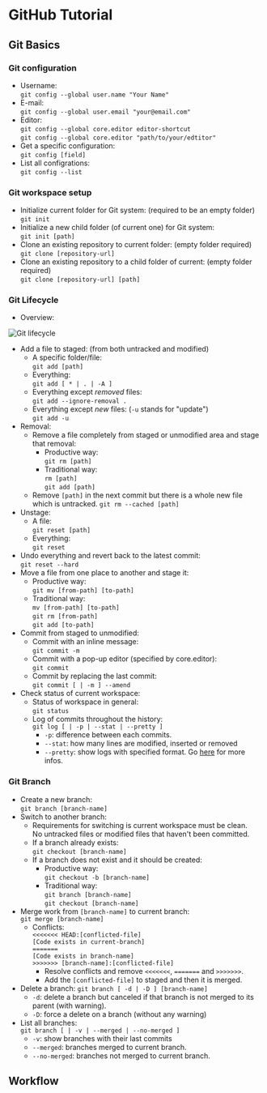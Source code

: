 # GitHub Tutorial

## Git Basics

###  Git configuration
* Username:  
  ```git config --global user.name "Your Name"```
* E-mail:  
  ```git config --global user.email "your@email.com"```
* Editor:  
  ```git config --global core.editor editor-shortcut```  
  ```git config --global core.editor "path/to/your/edtitor"```
* Get a specific configuration:  
  ```git config [field]```
* List all configrations:  
  ```git config --list```

### Git workspace setup
* Initialize current folder for Git system: (required to be an empty folder)  
  ```git init```
* Initialize a new child folder (of current one) for Git system:  
  ```git init [path]```
* Clone an existing repository to current folder: (empty folder required)  
  ```git clone [repository-url]```
* Clone an existing repository to a child folder of current: (empty folder required)  
  ```git clone [repository-url] [path]```

### Git Lifecycle
* Overview:

![Git lifecycle](https://git-scm.com/book/en/v2/book/02-git-basics/images/lifecycle.png)

* Add a file to staged: (from both untracked and modified)
  * A specific folder/file:  
    ```git add [path]```
  * Everything:  
    ```git add [ * | . | -A ]```
  * Everything except _removed_ files:  
    ```git add --ignore-removal .```
  * Everything except _new_ files: (```-u``` stands for "update")  
    ```git add -u```
* Removal:  
  * Remove a file completely from staged or unmodified area and stage that removal:  
    * Productive way:  
      ```git rm [path]```
    * Traditional way:  
    ```rm [path]```  
    ```git add [path]```
  * Remove ```[path]``` in the next commit but there is a whole new file which is untracked.
    ```git rm --cached [path]```
* Unstage:
  * A file:  
    ```git reset [path]```
  * Everything:  
    ```git reset```
* Undo everything and revert back to the latest commit:  
  ```git reset --hard```
* Move a file from one place to another and stage it:
  * Productive way:  
  ```git mv [from-path] [to-path]```
  * Traditional way:  
    ```mv [from-path] [to-path]```  
    ```git rm [from-path]```  
    ```git add [to-path]```
* Commit from staged to unmodified:
  * Commit with an inline message:  
    ```git commit -m```
  * Commit with a pop-up editor (specified by core.editor):  
    ```git commit```
  * Commit by replacing the last commit:  
    ```git commit [ | -m ] --amend```
* Check status of current workspace:
  * Status of workspace in general:  
    ```git status```
  * Log of commits throughout the history:  
    ```git log [ | -p | --stat | --pretty ]```
    * ```-p```: difference between each commits.
    * ```--stat```: how many lines are modified, inserted or removed
    * ```--pretty```: show logs with specified format. Go [here](https://git-scm.com/docs/pretty-formats) for more infos.

### Git Branch
* Create a new branch:   
  ```git branch [branch-name]```
* Switch to another branch:  
  * Requirements for switching is current workspace must be clean.  
    No untracked files or modified files that haven't been committed.
  * If a branch already exists:  
  ```git checkout [branch-name]```
  * If a branch does not exist and it should be created:
    * Productive way:  
      ```git checkout -b [branch-name]```
    * Traditional way:  
      ```git branch [branch-name]```  
      ```git checkout [branch-name]```
* Merge work from ```[branch-name]``` to current branch:  
  ```git merge [branch-name]```
  * Conflicts:  
  ```<<<<<<< HEAD:[conflicted-file]```   
  ```[Code exists in current-branch]```  
  ``` ======= ```  
  ```[Code exists in branch-name]```  
  ```>>>>>>> [branch-name]:[conflicted-file]```
    * Resolve conflicts and remove ```<<<<<<<```, ``` ======= ``` and ```>>>>>>>```.
    * Add the ```[conflicted-file]``` to staged and then it is merged.
* Delete a branch:
  ```git branch [ -d | -D ] [branch-name]```
  * ```-d```: delete a branch but canceled if that branch is not merged to its parent (with warning).
  * ```-D```: force a delete on a branch (without any warning)
* List all branches:  
  ```git branch [ | -v | --merged | --no-merged ]```
  * ```-v```: show branches with their last commits
  * ```--merged```: branches merged to current branch.
  * ```--no-merged```: branches not merged to current branch.
## Workflow
